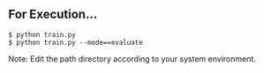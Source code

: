## For Execution...

`$ python train.py`<br/>
`$ python train.py --mode==evaluate`

Note: Edit the path directory according to your system environment. 
